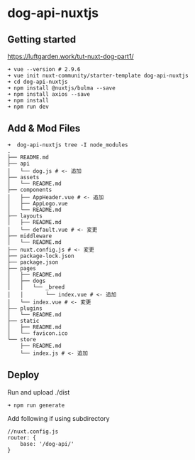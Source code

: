 # dog-api-nuxtjs

## Getting started
https://luftgarden.work/tut-nuxt-dog-part1/

```
➜ vue --version # 2.9.6
➜ vue init nuxt-community/starter-template dog-api-nuxtjs
➜ cd dog-api-nuxtjs
➜ npm install @nuxtjs/bulma --save
➜ npm install axios --save
➜ npm install
➜ npm run dev
```

## Add & Mod Files
```
➜  dog-api-nuxtjs tree -I node_modules
.
├── README.md
├── api
│   └── dog.js # <- 追加
├── assets
│   └── README.md
├── components
│   ├── AppHeader.vue # <- 追加
│   ├── AppLogo.vue
│   └── README.md
├── layouts
│   ├── README.md
│   └── default.vue # <- 変更
├── middleware
│   └── README.md
├── nuxt.config.js # <- 変更
├── package-lock.json
├── package.json
├── pages
│   ├── README.md
│   ├── dogs
│   │   └── _breed
│   │       └── index.vue # <- 追加
│   └── index.vue # <- 変更
├── plugins
│   └── README.md
├── static
│   ├── README.md
│   └── favicon.ico
└── store
    ├── README.md
    └── index.js # <- 追加
```

## Deploy
Run and upload ./dist
```
➜ npm run generate
```

Add following if using subdirectory
```
//nuxt.config.js
router: {
    base: '/dog-api/'
}
```